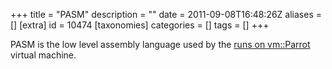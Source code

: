 +++
title = "PASM"
description = ""
date = 2011-09-08T16:48:26Z
aliases = []
[extra]
id = 10474
[taxonomies]
categories = []
tags = []
+++


PASM is the low level assembly language used by the [runs on vm::Parrot](https://rosettacode.org/wiki/runs_on_vm::Parrot) virtual machine.
